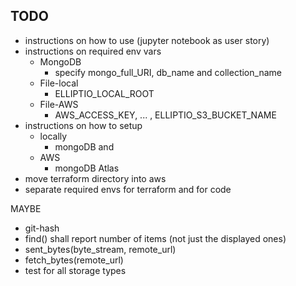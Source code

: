 ## TODO

- instructions on how to use (jupyter notebook as user story)
- instructions on required env vars
  - MongoDB
    - specify mongo_full_URI, db_name and collection_name
  - File-local
    - ELLIPTIO_LOCAL_ROOT
  - File-AWS
    - AWS_ACCESS_KEY, ... , ELLIPTIO_S3_BUCKET_NAME
- instructions on how to setup
  - locally
    - mongoDB and
  - AWS
    - mongoDB Atlas
- move terraform directory into aws
- separate required envs for terraform and for code

MAYBE

- git-hash
- find() shall report number of items (not just the displayed ones)
- sent_bytes(byte_stream, remote_url)
- fetch_bytes(remote_url)
- test for all storage types
